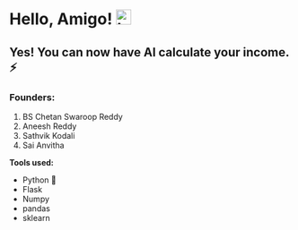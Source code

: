 # Hello, Amigo! <img src="https://user-images.githubusercontent.com/1303154/88677602-1635ba80-d120-11ea-84d8-d263ba5fc3c0.gif" width="27px" alt="hi">

## Yes! You can now have AI calculate your income. ⚡

### Founders:
1. BS Chetan Swaroop Reddy
2. Aneesh Reddy
3. Sathvik Kodali 
4. Sai Anvitha 

**Tools used:**
- Python 🐍
- Flask 
- Numpy
- pandas
- sklearn
